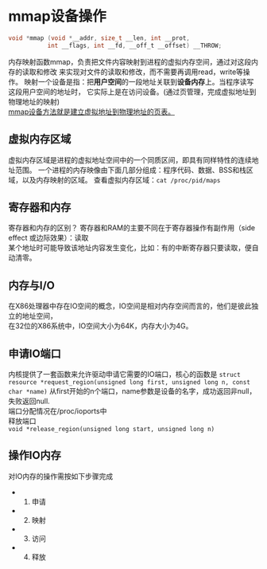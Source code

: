 # mmap设备操作
``` C++
void *mmap (void *__addr, size_t __len, int __prot,
		   int __flags, int __fd, __off_t __offset) __THROW;
```
内存映射函数mmap，负责把文件内容映射到进程的虚拟内存空间，通过对这段内存的读取和修改
来实现对文件的读取和修改，而不需要再调用read，write等操作。
映射一个设备是指：把**用户空间**的一段地址关联到**设备内存**上。当程序读写这段用户空间的地址时，
它实际上是在访问设备。(通过页管理，完成虚拟地址到物理地址的映射)  
<u> mmap设备方法就是建立虚拟地址到物理地址的页表。</u>  

## 虚拟内存区域  
虚拟内存区域是进程的虚拟地址空间中的一个同质区间，即具有同样特性的连续地址范围。
一个进程的内存映像由下面几部分组成：程序代码、数据、BSS和栈区域，以及内存映射的区域。
查看虚拟内存区域：`cat /proc/pid/maps`
## 寄存器和内存
寄存器和内存的区别？
寄存器和RAM的主要不同在于寄存器操作有副作用（side effect 或边际效果）：读取  
某个地址时可能导致该地址内容发生变化，比如：有的中断寄存器只要读取，便自动清零。
## 内存与I/O
在X86处理器中存在IO空间的概念，IO空间是相对内存空间而言的，他们是彼此独立的地址空间，  
在32位的X86系统中，IO空间大小为64K，内存大小为4G。  
## 申请IO端口
内核提供了一套函数来允许驱动申请它需要的IO端口，核心的函数是
`struct resource *request_region(unsigned long first, unsigned long n, const char *name)`
从first开始的n个端口，name参数是设备的名字，成功返回非null，失败返回null.  
端口分配情况在/proc/ioports中  
释放端口  
`void *release_region(unsigned long start, unsigned long n)`  
## 操作IO内存
对IO内存的操作需按如下步骤完成
- 1. 申请
- 2. 映射
- 3. 访问
- 4. 释放
